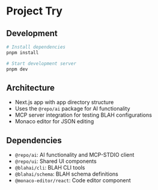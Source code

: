 # Project Try

## Development

```bash
# Install dependencies
pnpm install

# Start development server
pnpm dev
```

## Architecture

- Next.js app with app directory structure
- Uses the `@repo/ai` package for AI functionality
- MCP server integration for testing BLAH configurations
- Monaco editor for JSON editing

## Dependencies

- `@repo/ai`: AI functionality and MCP-STDIO client
- `@repo/ui`: Shared UI components
- `@blahai/cli`: BLAH CLI tools
- `@blahai/schema`: BLAH schema definitions
- `@monaco-editor/react`: Code editor component
